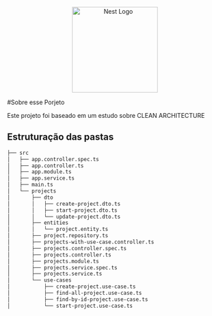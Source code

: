 <p align="center">
  <a href="http://nestjs.com/" target="blank"><img src="https://nestjs.com/img/logo-small.svg" width="200" alt="Nest Logo" /></a>
</p>

[circleci-image]: https://img.shields.io/circleci/build/github/nestjs/nest/master?token=abc123def456
[circleci-url]: https://circleci.com/gh/nestjs/nest

#Sobre esse Porjeto

Este projeto foi baseado em um estudo sobre CLEAN ARCHITECTURE


## Estruturação das pastas
```bash
├── src
│   ├── app.controller.spec.ts
│   ├── app.controller.ts
│   ├── app.module.ts
│   ├── app.service.ts
│   ├── main.ts
│   └── projects
│       ├── dto
│       │   ├── create-project.dto.ts
│       │   ├── start-project.dto.ts
│       │   └── update-project.dto.ts
│       ├── entities
│       │   └── project.entity.ts
│       ├── project.repository.ts
│       ├── projects-with-use-case.controller.ts
│       ├── projects.controller.spec.ts
│       ├── projects.controller.ts
│       ├── projects.module.ts
│       ├── projects.service.spec.ts
│       ├── projects.service.ts
│       └── use-cases
│           ├── create-project.use-case.ts
│           ├── find-all-project.use-case.ts
│           ├── find-by-id-project.use-case.ts
│           └── start-project.use-case.ts

```
